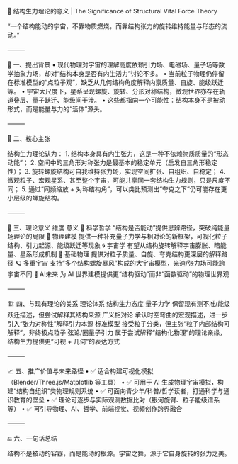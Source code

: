 
🌌 结构生力理论的意义 | The Significance of Structural Vital Force Theory

“一个结构能动的宇宙，不靠物质燃烧，而靠结构张力的旋转维持能量与形态的流动。”

⸻

🔭 一、提出背景
	•	现代物理对宇宙的理解高度依赖引力场、电磁场、量子场等数学抽象力场，却对“结构本身是否有内生活力”讨论不多。
	•	当前粒子物理仍停留在标准模型的“点粒子观”，缺乏从几何结构角度解释内禀质量、自旋、能级跃迁等。
	•	宇宙大尺度下，星系呈现螺旋、旋转、分形对称结构，微观世界亦存在轨道叠层、量子跃迁、能级间干涉。
	•	这些都指向一个可能性：结构本身不是被动形式，而是能量与力的“活体”源头。

⸻

🧬 二、核心主张

结构生力理论认为：
	1.	结构本身具有内生张力，这是一种不依赖物质质量的“形态动能”；
	2.	空间中的三角形对称张力是最基本的稳定单元（启发自三角形稳定性）；
	3.	旋转螺旋结构可自我维持张力场，实现空间扩张、自组织、自稳定；
	4.	微观粒子、宏观星系、甚至整个宇宙，可能共享同一套结构生力规则，只是尺度不同；
	5.	通过“同频缩放 + 对称结构角”，可以类比预测出“夸克之下”仍可能存在更小层级的螺旋结构。

⸻

🧠 三、理论意义
维度 意义
🧪 科学哲学 “结构是否能动”提供思辨路径，突破纯能量场理论的局限
🧭 物理建模 提供一种补充量子力学与相对论的新框架，可视化粒子结构、引力起源、能级跃迁等现象
🌀 宇宙学 有望从结构旋转解释宇宙膨胀、暗能量、星系形成机制
🧬 基础物理 提供对粒子质量、自旋、夸克结构更深层的解释路径
🪐 多重宇宙 支持“多个结构螺旋暴风”构成的大宇宙模型，光速/张力场可能跨宇宙不同
🤖 AI未来 为 AI 世界建模提供更“结构驱动”而非“函数驱动”的物理世界观

⸻ 

🏗️ 四、与现有理论的关系
理论体系 结构生力态度
量子力学 保留现有测不准/能级跃迁描述，但尝试解释其结构来源
广义相对论 承认时空弯曲的宏观描述，进一步引入“张力对称性”解释引力本源
标准模型 接受粒子分类，但主张“粒子内部结构可解释”，非终极点粒子
弦论/圈量子引力 属于尝试解释“结构化物理”的理论亲缘，结构生力提供更“可视 + 几何”的表达方式

⸻

📈 五、推广价值与未来路径
	•	✅ 适合构建可视化模拟（Blender/Three.js/Matplotlib 等工具）
	•	✅ 可用于 AI 生成物理宇宙模拟，构建“结构自组织”类物理规则系统
	•	✅ 可面向青少年/科普/哲学读者，打通科学与通识教育的壁垒
	•	✅ 理论可逐步与实际观测数据比对（银河旋臂、粒子能级谱系等）
	•	✅ 可引导物理、AI、哲学、前端视觉、视频创作跨界融合

⸻

🔚 六、一句话总结

结构不是被动的容器，而是能动的根源。宇宙之舞，源于它自身旋转的张力之美。

